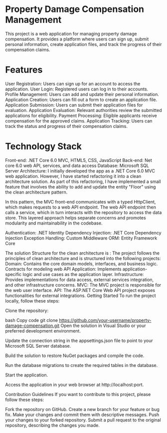 # Property Damage Compensation Management
This project is a web application for managing property damage compensation. It provides a platform where users can sign up, 
submit personal information, create application files, and track the progress of their compensation claims.

# Features
User Registration: Users can sign up for an account to access the application.
User Login: Registered users can log in to their accounts.
Profile Management: Users can add and update their personal information.
Application Creation: Users can fill out a form to create an application file.
Application Submission: Users can submit their application files for evaluation.
Application Evaluation: Relevant authorities review the submitted applications for eligibility.
Payment Processing: Eligible applicants receive compensation for the approved claims.
Application Tracking: Users can track the status and progress of their compensation claims.

# Technology Stack
Front-end:  .NET Core 6.0 MVC, HTML5, CSS, JavaScript
Back-end: Net core 6.0 web API, services, and data access
Database: Microsoft SQL Server
 Architecture: I initially developed the app as a .NET Core 6.0 MVC web application. However, I have started refactoring it into a clean architecture solution. As part of this refactoring, I have implemented a small feature that involves the ability to add and update the entity "Floor" using the clean architecture pattern.

 In this pattern, the MVC front-end communicates with a typed HttpClient, which makes requests to a web API endpoint. The web API endpoint then calls a service, which in turn interacts with the repository to access the data store. This layered approach helps separate concerns and promotes modularity and maintainability in the codebase.

Authentication: .NET Identity
Dependency Injection: .NET Core Dependency Injection
Exception Handling: Custom Middleware
ORM: Entity Framework Core

The solution Structure for the clean architecture is :
The project follows the principles of clean architecture and is structured into the following projects:
  Domain: Contains the core domain models, interfaces, and business logic.
  Contracts for modeling  web API
  Application: Implements application-specific logic and use cases as the application layer.
  Infrastructure: Provides implementations for data access, external services integration, and other infrastructure concerns.
  MVC: The MVC project is responsible for the web user interface.
  API: The ASP.NET Core Web API project exposes functionalities for external integrations.
Getting Started
To run the project locally, follow these steps:

Clone the repository:

bash
Copy code
git clone https://github.com/your-username/property-damage-compensation.git
Open the solution in Visual Studio or your preferred development environment.

Update the connection string in the appsettings.json file to point to your Microsoft SQL Server database.

Build the solution to restore NuGet packages and compile the code.

Run the database migrations to create the required tables in the database.

Start the application.

Access the application in your web browser at http://localhost:port.

Contribution Guidelines
If you want to contribute to this project, please follow these steps:

Fork the repository on GitHub.
Create a new branch for your feature or bug fix.
Make your changes and commit them with descriptive messages.
Push your changes to your forked repository.
Submit a pull request to the original repository, describing the changes you made.




